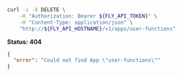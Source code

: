 ```sh
curl -i -X DELETE \
    -H "Authorization: Bearer ${FLY_API_TOKEN}" \
    -H "Content-Type: application/json" \
    "http://${FLY_API_HOSTNAME}/v1/apps/user-functions"
```

**Status: 404**

```json
{
  "error": "Could not find App \"user-functions\""
}
```
